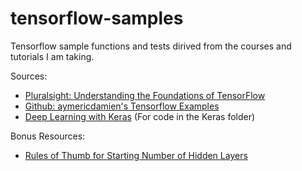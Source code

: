 # tensorflow-samples
Tensorflow sample functions and tests dirived from the courses and tutorials I am taking.

Sources:
- [Pluralsight: Understanding the Foundations of TensorFlow](https://app.pluralsight.com/library/courses/tensorflow-understanding-foundations/table-of-contents)
- [Github: aymericdamien's Tensorflow Examples](https://github.com/aymericdamien/TensorFlow-Examples)
- [Deep Learning with Keras](https://app.pluralsight.com/library/courses/keras-deep-learning) (For code in the Keras folder)

Bonus Resources:
- [Rules of Thumb for Starting Number of Hidden Layers](www.heatonresearch.com/2017/06/01/hidden-layers.html)
